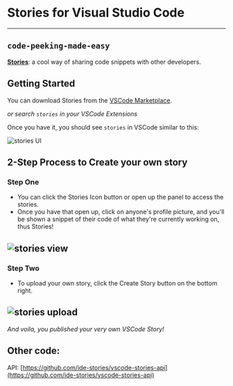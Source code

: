 # Stories for Visual Studio Code
--------------------------------------
**`code-peeking-made-easy`**
--------------------------------------
[**Stories**](https://marketplace.visualstudio.com/items?itemName=bar9.stories): a cool way of sharing code snippets with other developers.

## Getting Started

You can download Stories from the [VSCode Marketplace](https://marketplace.visualstudio.com/items?itemName=bar9.stories).

*or search `stories` in your VSCode Extensions*

Once you have it, you should see `stories` in VSCode similar to this:

![stories UI](readme-pics/location.png)

## 2-Step Process to Create your own story

### Step One
* You can click the Stories Icon button or open up the panel to access the stories. 
* Once you have that open up, click on anyone's profile picture, and you'll be shown a snippet of their code of what they're currently working on, thus Stories!

![stories view](readme-pics/view.png)
------------------------

### Step Two
* To upload your own story, click the Create Story button on the bottom right.

![stories upload](readme-pics/upload.png)
------------------------

*And voila, you published your very own VSCode Story!*


## Other code:

API: [https://github.com/ide-stories/vscode-stories-api](https://github.com/ide-stories/vscode-stories-api)
